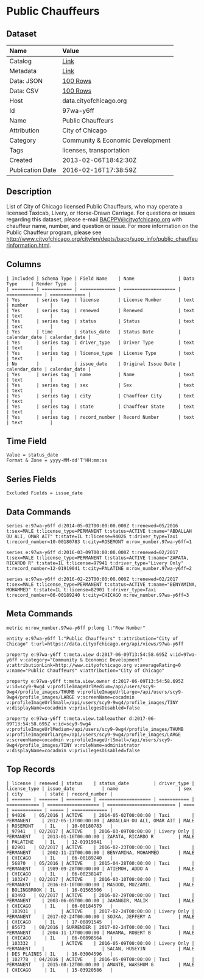 # Public Chauffeurs

## Dataset

| Name | Value |
| :--- | :---- |
| Catalog | [Link](https://catalog.data.gov/dataset/public-chauffeurs-39a87) |
| Metadata | [Link](https://data.cityofchicago.org/api/views/97wa-y6ff) |
| Data: JSON | [100 Rows](https://data.cityofchicago.org/api/views/97wa-y6ff/rows.json?max_rows=100) |
| Data: CSV | [100 Rows](https://data.cityofchicago.org/api/views/97wa-y6ff/rows.csv?max_rows=100) |
| Host | data.cityofchicago.org |
| Id | 97wa-y6ff |
| Name | Public Chauffeurs |
| Attribution | City of Chicago |
| Category | Community & Economic Development |
| Tags | licenses, transportation |
| Created | 2013-02-06T18:42:30Z |
| Publication Date | 2016-02-16T17:38:59Z |

## Description

List of City of Chicago licensed Public Chauffeurs, who may operate a licensed Taxicab, Livery, or Horse-Drawn Carriage. For questions or issues regarding this dataset, please e-mail BACPPV@cityofchicago.org with chauffeur name, number, and question or issue. For more information on the Public Chauffeur program, please see http://www.cityofchicago.org/city/en/depts/bacp/supp_info/public_chauffeurinformation.html.

## Columns

```ls
| Included | Schema Type | Field Name    | Name                | Data Type     | Render Type   |
| ======== | =========== | ============= | =================== | ============= | ============= |
| Yes      | series tag  | license       | License Number      | text          | number        |
| Yes      | series tag  | renewed       | Renewed             | text          | text          |
| Yes      | series tag  | status        | Status              | text          | text          |
| Yes      | time        | status_date   | Status Date         | calendar_date | calendar_date |
| Yes      | series tag  | driver_type   | Driver Type         | text          | text          |
| Yes      | series tag  | license_type  | License Type        | text          | text          |
| No       |             | issue_date    | Original Issue Date | calendar_date | calendar_date |
| Yes      | series tag  | name          | Name                | text          | text          |
| Yes      | series tag  | sex           | Sex                 | text          | text          |
| Yes      | series tag  | city          | Chauffeur City      | text          | text          |
| Yes      | series tag  | state         | Chauffeur State     | text          | text          |
| Yes      | series tag  | record_number | Record Number       | text          | text          |
```

## Time Field

```ls
Value = status_date
Format & Zone = yyyy-MM-dd'T'HH:mm:ss
```

## Series Fields

```ls
Excluded Fields = issue_date
```

## Data Commands

```ls
series e:97wa-y6ff d:2014-05-02T00:00:00.000Z t:renewed=05/2016 t:sex=MALE t:license_type=PERMANENT t:status=ACTIVE t:name="ABDALLAH OU ALI, OMAR AIT" t:state=IL t:license=94026 t:driver_type=Taxi t:record_number=10-00180783 t:city=ROSEMONT m:row_number.97wa-y6ff=1

series e:97wa-y6ff d:2016-03-09T00:00:00.000Z t:renewed=02/2017 t:sex=MALE t:license_type=PERMANENT t:status=ACTIVE t:name="ZAPATA, RICARDO R" t:state=IL t:license=97941 t:driver_type="Livery Only" t:record_number=12-01919041 t:city=PALATINE m:row_number.97wa-y6ff=2

series e:97wa-y6ff d:2016-02-23T00:00:00.000Z t:renewed=02/2017 t:sex=MALE t:license_type=PERMANENT t:status=ACTIVE t:name="BENYAMINA, MOHAMMED" t:state=IL t:license=82901 t:driver_type=Taxi t:record_number=06-00189240 t:city=CHICAGO m:row_number.97wa-y6ff=3
```

## Meta Commands

```ls
metric m:row_number.97wa-y6ff p:long l:"Row Number"

entity e:97wa-y6ff l:"Public Chauffeurs" t:attribution="City of Chicago" t:url=https://data.cityofchicago.org/api/views/97wa-y6ff

property e:97wa-y6ff t:meta.view d:2017-06-09T13:54:58.695Z v:id=97wa-y6ff v:category="Community & Economic Development" v:attributionLink=http://www.cityofchicago.org v:averageRating=0 v:name="Public Chauffeurs" v:attribution="City of Chicago"

property e:97wa-y6ff t:meta.view.owner d:2017-06-09T13:54:58.695Z v:id=scy9-9wg4 v:profileImageUrlMedium=/api/users/scy9-9wg4/profile_images/THUMB v:profileImageUrlLarge=/api/users/scy9-9wg4/profile_images/LARGE v:screenName=cocadmin v:profileImageUrlSmall=/api/users/scy9-9wg4/profile_images/TINY v:displayName=cocadmin v:privilegesDisabled=false

property e:97wa-y6ff t:meta.view.tableauthor d:2017-06-09T13:54:58.695Z v:id=scy9-9wg4 v:profileImageUrlMedium=/api/users/scy9-9wg4/profile_images/THUMB v:profileImageUrlLarge=/api/users/scy9-9wg4/profile_images/LARGE v:screenName=cocadmin v:profileImageUrlSmall=/api/users/scy9-9wg4/profile_images/TINY v:roleName=administrator v:displayName=cocadmin v:privilegesDisabled=false
```

## Top Records

```ls
| license | renewed | status    | status_date         | driver_type | license_type | issue_date          | name                      | sex  | city        | state | record_number | 
| ======= | ======= | ========= | =================== | =========== | ============ | =================== | ========================= | ==== | =========== | ===== | ============= | 
| 94026   | 05/2016 | ACTIVE    | 2014-05-02T00:00:00 | Taxi        | PERMANENT    | 2012-05-17T00:00:00 | ABDALLAH OU ALI, OMAR AIT | MALE | ROSEMONT    | IL    | 10-00180783   | 
| 97941   | 02/2017 | ACTIVE    | 2016-03-09T00:00:00 | Livery Only | PERMANENT    | 2013-01-16T00:00:00 | ZAPATA, RICARDO R         | MALE | PALATINE    | IL    | 12-01919041   | 
| 82901   | 02/2017 | ACTIVE    | 2016-02-23T00:00:00 | Taxi        | PERMANENT    | 2002-11-21T00:00:00 | BENYAMINA, MOHAMMED       | MALE | CHICAGO     | IL    | 06-00189240   | 
| 56870   | 05/2016 | ACTIVE    | 2015-04-28T00:00:00 | Taxi        | PERMANENT    | 1989-09-28T00:00:00 | ATIEMOH, ADDO A           | MALE | CHICAGO     | IL    | 06-00238147   | 
| 103247  | 02/2017 | ACTIVE    | 2016-03-10T00:00:00 | Taxi        | PERMANENT    | 2016-03-10T00:00:00 | MASOOD, MUZZAMIL          | MALE | BOLINGBROOK | IL    | 16-01565506   | 
| 83493   | 02/2017 | ACTIVE    | 2016-02-29T00:00:00 | Taxi        | PERMANENT    | 2003-06-05T00:00:00 | JAHANGIR, MALIK           | MALE | CHICAGO     | IL    | 06-00184579   | 
| 103931  |         | ACTIVE    | 2017-02-24T00:00:00 | Livery Only | PERMANENT    | 2017-02-24T00:00:00 | SOJKA, JEFFERY A          | MALE | CHICAGO     | IL    | 17-00891545   | 
| 85673   | 08/2016 | SURRENDER | 2017-02-24T00:00:00 | Taxi        | PERMANENT    | 2004-11-17T00:00:00 | MAHAMA, ROBERT B          | MALE | CHICAGO     | IL    | 06-00898564   | 
| 103332  |         | ACTIVE    | 2016-05-09T00:00:00 | Livery Only | PERMANENT    |                     | SACAN, HUSEYIN            | MALE | DES PLAINES | IL    | 16-03004596   | 
| 102778  | 04/2016 | ACTIVE    | 2016-05-09T00:00:00 | Taxi        | PERMANENT    | 2015-08-12T00:00:00 | AMANTE, WAKSHUM G         | MALE | CHICAGO     | IL    | 15-03920586   | 
```